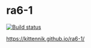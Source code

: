 # ra6-1
[![Build status](https://ci.appveyor.com/api/projects/status/o8ow3cvkyafiwcng?svg=true)](https://ci.appveyor.com/project/Kittennik65959/ra6-1)

https://kittennik.github.io/ra6-1/
